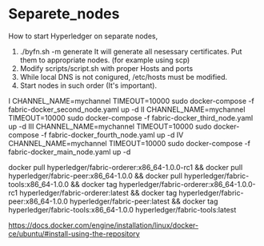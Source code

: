 # Separete_nodes
How to start Hyperledger on separate nodes,
1) ./byfn.sh -m generate
  It will generate all nesessary certificates. Put them to appropriate nodes. (for example using scp)
2) Modify scripts/script.sh with proper Hosts and ports
3) While local DNS is not conigured, /etc/hosts must be modified.
4) Start nodes in such order (It's important).

I   CHANNEL_NAME=mychannel TIMEOUT=10000 sudo docker-compose -f fabric-docker_second_node.yaml up -d
II  CHANNEL_NAME=mychannel TIMEOUT=10000 sudo docker-compose -f fabric-docker_third_node.yaml up -d
III CHANNEL_NAME=mychannel TIMEOUT=10000 sudo docker-compose -f fabric-docker_fourth_node.yaml up -d
IV  CHANNEL_NAME=mychannel TIMEOUT=10000 sudo docker-compose -f fabric-docker_main_node.yaml up -d


docker pull hyperledger/fabric-orderer:x86_64-1.0.0-rc1 &&
docker pull hyperledger/fabric-peer:x86_64-1.0.0 &&
docker pull hyperledger/fabric-tools:x86_64-1.0.0 &&
docker tag hyperledger/fabric-orderer:x86_64-1.0.0-rc1 hyperledger/fabric-orderer:latest &&
docker tag hyperledger/fabric-peer:x86_64-1.0.0 hyperledger/fabric-peer:latest &&
docker tag hyperledger/fabric-tools:x86_64-1.0.0 hyperledger/fabric-tools:latest



https://docs.docker.com/engine/installation/linux/docker-ce/ubuntu/#install-using-the-repository
